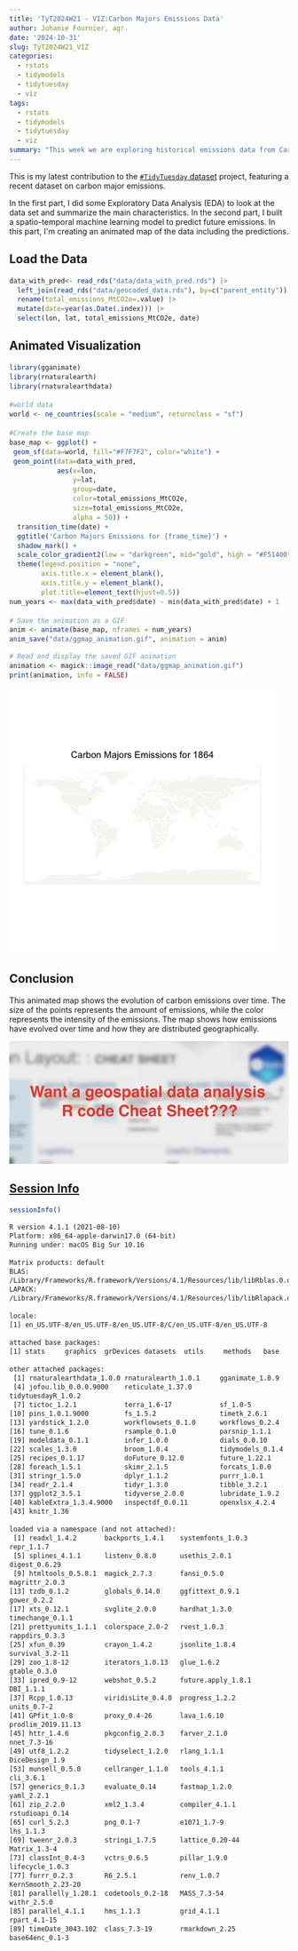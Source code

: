 ```yaml
---
title: 'TyT2024W21 - VIZ:Carbon Majors Emissions Data'
author: Johanie Fournier, agr.
date: '2024-10-31'
slug: TyT2024W21_VIZ
categories:
  - rstats
  - tidymodels
  - tidytuesday
  - viz
tags:
  - rstats
  - tidymodels
  - tidytuesday
  - viz
summary: "This week we are exploring historical emissions data from Carbon Majors. They have complied a database of emissions data going back to 1854. In the first and second part I did some EDA and created a spatio-temporal machine learning model. In this part, I'm creating an animated vizualisation of the data including the prediction."
---
```


This is my latest contribution to the [`#TidyTuesday` dataset](https://github.com/rfordatascience/tidytuesday) project, featuring a recent dataset on carbon major emissions.

In the first part, I did some Exploratory Data Analysis (EDA) to look at the data set and summarize the main characteristics. In the second part, I built a spatio-temporal machine learning model to predict future emissions. In this part, I'm creating an animated map of the data including the predictions.

## Load the Data

``` r
data_with_pred<- read_rds("data/data_with_pred.rds") |> 
  left_join(read_rds("data/geocoded_data.rds"), by=c("parent_entity")) |> 
  rename(total_emissions_MtCO2e=.value) |> 
  mutate(date=year(as.Date(.index))) |>
  select(lon, lat, total_emissions_MtCO2e, date) 
```

## Animated Visualization

``` r
library(gganimate)
library(rnaturalearth)
library(rnaturalearthdata)

#world data
world <- ne_countries(scale = "medium", returnclass = "sf")

#Create the base map
base_map <- ggplot() +
 geom_sf(data=world, fill="#F7F7F2", color="white") +
 geom_point(data=data_with_pred, 
            aes(x=lon, 
                y=lat, 
                group=date, 
                color=total_emissions_MtCO2e,
                size=total_emissions_MtCO2e,
                alpha = 50)) +
  transition_time(date) +
  ggtitle('Carbon Majors Emissions for {frame_time}') +
  shadow_mark() +
  scale_color_gradient2(low = "darkgreen", mid="gold", high = "#F51400")+
  theme(legend.position = "none", 
        axis.title.x = element_blank(),
        axis.title.y = element_blank(),
        plot.title=element_text(hjust=0.5))
num_years <- max(data_with_pred$date) - min(data_with_pred$date) + 1

# Save the animation as a GIF
anim <- animate(base_map, nframes = num_years)
anim_save("data/ggmap_animation.gif", animation = anim)
```

``` r
# Read and display the saved GIF animation
animation <- magick::image_read("data/ggmap_animation.gif")
print(animation, info = FALSE)
```

![](index.markdown_strict_files/figure-markdown_strict/unnamed-chunk-6-1.gif)

## Conclusion

This animated map shows the evolution of carbon emissions over time. The size of the points represents the amount of emissions, while the color represents the intensity of the emissions. The map shows how emissions have evolved over time and how they are distributed geographically.

<a href = "https://johaniefournier.aweb.page/p/4b2b1e24-af09-488d-8ff6-7b46ce61e367"> ![](petit.png)

## Session Info

``` r
sessionInfo()
```

    R version 4.1.1 (2021-08-10)
    Platform: x86_64-apple-darwin17.0 (64-bit)
    Running under: macOS Big Sur 10.16

    Matrix products: default
    BLAS:   /Library/Frameworks/R.framework/Versions/4.1/Resources/lib/libRblas.0.dylib
    LAPACK: /Library/Frameworks/R.framework/Versions/4.1/Resources/lib/libRlapack.dylib

    locale:
    [1] en_US.UTF-8/en_US.UTF-8/en_US.UTF-8/C/en_US.UTF-8/en_US.UTF-8

    attached base packages:
    [1] stats     graphics  grDevices datasets  utils     methods   base     

    other attached packages:
     [1] rnaturalearthdata_1.0.0 rnaturalearth_1.0.1     gganimate_1.0.9        
     [4] jofou.lib_0.0.0.9000    reticulate_1.37.0       tidytuesdayR_1.0.2     
     [7] tictoc_1.2.1            terra_1.6-17            sf_1.0-5               
    [10] pins_1.0.1.9000         fs_1.5.2                timetk_2.6.1           
    [13] yardstick_1.2.0         workflowsets_0.1.0      workflows_0.2.4        
    [16] tune_0.1.6              rsample_0.1.0           parsnip_1.1.1          
    [19] modeldata_0.1.1         infer_1.0.0             dials_0.0.10           
    [22] scales_1.3.0            broom_1.0.4             tidymodels_0.1.4       
    [25] recipes_0.1.17          doFuture_0.12.0         future_1.22.1          
    [28] foreach_1.5.1           skimr_2.1.5             forcats_1.0.0          
    [31] stringr_1.5.0           dplyr_1.1.2             purrr_1.0.1            
    [34] readr_2.1.4             tidyr_1.3.0             tibble_3.2.1           
    [37] ggplot2_3.5.1           tidyverse_2.0.0         lubridate_1.9.2        
    [40] kableExtra_1.3.4.9000   inspectdf_0.0.11        openxlsx_4.2.4         
    [43] knitr_1.36             

    loaded via a namespace (and not attached):
     [1] readxl_1.4.2       backports_1.4.1    systemfonts_1.0.3  repr_1.1.7        
     [5] splines_4.1.1      listenv_0.8.0      usethis_2.0.1      digest_0.6.29     
     [9] htmltools_0.5.8.1  magick_2.7.3       fansi_0.5.0        magrittr_2.0.3    
    [13] tzdb_0.1.2         globals_0.14.0     ggfittext_0.9.1    gower_0.2.2       
    [17] xts_0.12.1         svglite_2.0.0      hardhat_1.3.0      timechange_0.1.1  
    [21] prettyunits_1.1.1  colorspace_2.0-2   rvest_1.0.3        rappdirs_0.3.3    
    [25] xfun_0.39          crayon_1.4.2       jsonlite_1.8.4     survival_3.2-11   
    [29] zoo_1.8-12         iterators_1.0.13   glue_1.6.2         gtable_0.3.0      
    [33] ipred_0.9-12       webshot_0.5.2      future.apply_1.8.1 DBI_1.1.1         
    [37] Rcpp_1.0.13        viridisLite_0.4.0  progress_1.2.2     units_0.7-2       
    [41] GPfit_1.0-8        proxy_0.4-26       lava_1.6.10        prodlim_2019.11.13
    [45] httr_1.4.6         pkgconfig_2.0.3    farver_2.1.0       nnet_7.3-16       
    [49] utf8_1.2.2         tidyselect_1.2.0   rlang_1.1.1        DiceDesign_1.9    
    [53] munsell_0.5.0      cellranger_1.1.0   tools_4.1.1        cli_3.6.1         
    [57] generics_0.1.3     evaluate_0.14      fastmap_1.2.0      yaml_2.2.1        
    [61] zip_2.2.0          xml2_1.3.4         compiler_4.1.1     rstudioapi_0.14   
    [65] curl_5.2.3         png_0.1-7          e1071_1.7-9        lhs_1.1.3         
    [69] tweenr_2.0.3       stringi_1.7.5      lattice_0.20-44    Matrix_1.3-4      
    [73] classInt_0.4-3     vctrs_0.6.5        pillar_1.9.0       lifecycle_1.0.3   
    [77] furrr_0.2.3        R6_2.5.1           renv_1.0.7         KernSmooth_2.23-20
    [81] parallelly_1.28.1  codetools_0.2-18   MASS_7.3-54        withr_2.5.0       
    [85] parallel_4.1.1     hms_1.1.3          grid_4.1.1         rpart_4.1-15      
    [89] timeDate_3043.102  class_7.3-19       rmarkdown_2.25     base64enc_0.1-3   
